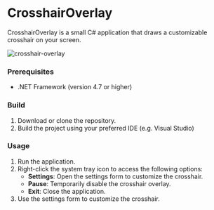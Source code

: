 # CrosshairOverlay

CrosshairOverlay is a small C# application that draws a customizable crosshair on your screen.

![crosshair-overlay](https://github.com/admon84/CrosshairOverlay/assets/10291543/a1feccbd-0b2b-48bd-9a6a-b1974cd60654)

### Prerequisites

- .NET Framework (version 4.7 or higher)

### Build

1. Download or clone the repository.
2. Build the project using your preferred IDE (e.g. Visual Studio)

### Usage

1. Run the application.
2. Right-click the system tray icon to access the following options:
   - **Settings**: Open the settings form to customize the crosshair.
   - **Pause**: Temporarily disable the crosshair overlay.
   - **Exit**: Close the application.
3. Use the settings form to customize the crosshair.
